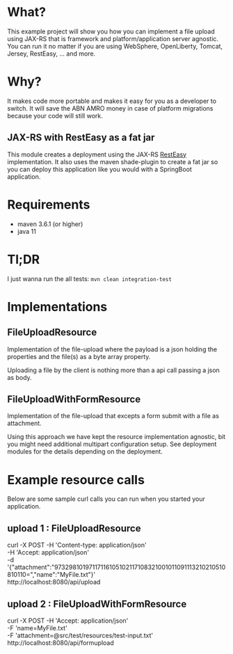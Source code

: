 # What?

This example project will show you how you can implement a file upload using JAX-RS that is framework and 
platform/application server agnostic. You can run it no matter if you are using WebSphere, OpenLiberty, Tomcat, Jersey, 
RestEasy, ... and more.

# Why?

It makes code more portable and makes it easy for you as a developer to switch. It will save the ABN AMRO money
in case of platform migrations because your code will still work.

## JAX-RS with RestEasy as a fat jar

This module creates a deployment using the JAX-RS [RestEasy](https://resteasy.github.io/) implementation. 
It also uses the maven shade-plugin to create a fat jar so you can deploy this application like you would with a 
SpringBoot application. 

# Requirements

* maven 3.6.1 (or higher)
* java 11

# Tl;DR

I just wanna run the all tests: `mvn clean integration-test`

# Implementations

## FileUploadResource

Implementation of the file-upload where the payload is a json holding the properties and the file(s) as a
byte array property. 

Uploading a file by the client is nothing more than a api call passing a json as body.

## FileUploadWithFormResource

Implementation of the file-upload that excepts a form submit with a file as attachment.

Using this approach we have kept the resource implementation agnostic, bit you might need additional multipart 
configuration setup. See deployment modules for the details depending on the deployment.

# Example resource calls

Below are some sample curl calls you can run when you started your application. 

## upload 1 : FileUploadResource

curl -X POST -H 'Content-type: application/json' \
          -H 'Accept: application/json' \
          -d '{"attachment":"97329810197117116105102117108321001011091113210210510810110=","name":"MyFile.txt"}' \
          http://localhost:8080/api/upload

## upload 2 : FileUploadWithFormResource

curl -X POST -H 'Accept: application/json' \
          -F 'name=MyFile.txt' \
          -F 'attachment=@src/test/resources/test-input.txt' \
          http://localhost:8080/api/formupload
